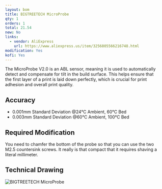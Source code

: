 ```yaml
---
layout: bom
title: BIGTREETECH MicroProbe
qty: 1
orders: 1
total: 21.54
new: No
links:
  - vendor: AliExpress
    url: https://www.aliexpress.us/item/3256805566216748.html
modification: Yes
kofi: Yes
---
```


The MicroProbe V2.0 is an ABL sensor, meaning it is used to automatically detect and compensate for tilt in the build
surface. This helps ensure that the first layer of a print is laid down
perfectly, which is crucial for print adhesion and overall print quality.

## Accuracy

- 0.001mm Standard Deviation @24℃ Ambient, 60℃ Bed
- 0.003mm Standard Deviation @60℃ Ambient, 100℃ Bed

## Required Modification

You need to chamfer the bottom of the probe so that you can use the two M2.5 countersink screws. It really is that
compact that it requires shaving a literal millimeter.

## Technical Drawing

![BIGTREETECH MicroProbe](https://cdn.shopify.com/s/files/1/1619/4791/files/1_7524321e-f03e-4d21-b846-04d5ef018ddc.jpg?v=1694521676)